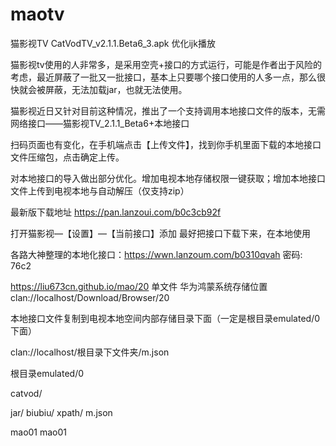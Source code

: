 # maotv
猫影视TV
CatVodTV_v2.1.1.Beta6_3.apk 优化ijk播放

猫影视tv使用的人非常多，是采用空壳+接口的方式运行，可能是作者出于风险的考虑，最近屏蔽了一批又一批接口，基本上只要哪个接口使用的人多一点，那么很快就会被屏蔽，无法加载jar，也就无法使用。

猫影视近日又针对目前这种情况，推出了一个支持调用本地接口文件的版本，无需网络接口——猫影视TV_2.1.1_Beta6+本地接口

扫码页面也有变化，在手机端点击【上传文件】，找到你手机里面下载的本地接口文件压缩包，点击确定上传。

对本地接口的导入做出部分优化。增加电视本地存储权限一键获取；增加本地接口文件上传到电视本地与自动解压（仅支持zip）

最新版下载地址
https://pan.lanzoui.com/b0c3cb92f

打开猫影视—【设置】—【当前接口】添加
最好把接口下载下来，在本地使用

各路大神整理的本地化接口：https://wwn.lanzoum.com/b0310qvah 密码: 76c2

https://liu673cn.github.io/mao/20 单文件
华为鸿蒙系统存储位置
clan://localhost/Download/Browser/20

本地接口文件复制到电视本地空间内部存储目录下面（一定是根目录emulated/0下面）

clan://localhost/根目录下文件夹/m.json

根目录emulated/0

catvod/

jar/
biubiu/
xpath/
m.json

mao01
mao01
